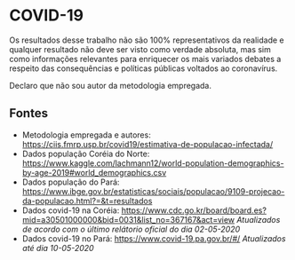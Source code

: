 # COVID-19

Os resultados desse trabalho não são 100% representativos da realidade e qualquer resultado não deve ser visto como verdade absoluta, mas sim como informações relevantes para enriquecer os mais variados debates a respeito das consequências e políticas públicas voltados ao coronavírus.

Declaro que não sou autor da metodologia empregada.

## Fontes

- Metodologia empregada e autores: https://ciis.fmrp.usp.br/covid19/estimativa-de-populacao-infectada/
- Dados população Coréia do Norte: https://www.kaggle.com/lachmann12/world-population-demographics-by-age-2019#world_demographics.csv
- Dados população do Pará: https://www.ibge.gov.br/estatisticas/sociais/populacao/9109-projecao-da-populacao.html?=&t=resultados 
- Dados covid-19 na Coréia: https://www.cdc.go.kr/board/board.es?mid=a30501000000&bid=0031&list_no=367167&act=view _Atualizados de acordo com o último relátorio oficial do dia 02-05-2020_
- Dados covid-19 no Pará: https://www.covid-19.pa.gov.br/#/ _Atualizados até dia 10-05-2020_


